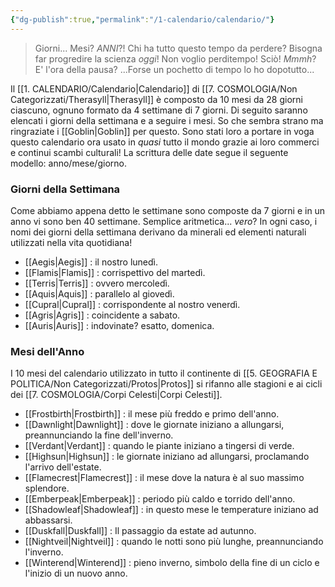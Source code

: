 ```yaml
---
{"dg-publish":true,"permalink":"/1-calendario/calendario/"}
---
```



> Giorni... Mesi? *ANNI*?! Chi ha tutto questo tempo da perdere? Bisogna far progredire la scienza *oggi*! Non voglio perditempo! Sciò! *Mmmh*? E' l'ora della pausa? ...Forse un pochetto di tempo lo ho dopotutto... 

Il [[1. CALENDARIO/Calendario\|Calendario]] di [[7. COSMOLOGIA/Non Categorizzati/Therasyll\|Therasyll]] è composto da 10 mesi da 28 giorni ciascuno, ognuno formato da 4 settimane di 7 giorni. Di seguito saranno elencati i giorni della settimana e a seguire i mesi. So che sembra strano ma ringraziate i [[Goblin\|Goblin]] per questo. Sono stati loro a portare in voga questo calendario ora usato in *quasi* tutto il mondo grazie ai loro commerci e continui scambi culturali! La scrittura delle date segue il seguente modello: anno/mese/giorno.

### Giorni della Settimana

Come abbiamo appena detto le settimane sono composte da 7 giorni e in un anno vi sono ben 40 settimane. Semplice aritmetica... *vero*? In ogni caso, i nomi dei giorni della settimana derivano da minerali ed elementi naturali utilizzati nella vita quotidiana!

- [[Aegis\|Aegis]] : il nostro lunedì.
- [[Flamis\|Flamis]] : corrispettivo del martedì.
- [[Terris\|Terris]] : ovvero mercoledì.
- [[Aquis\|Aquis]] : parallelo al giovedì. 
- [[Cupral\|Cupral]] : corrispondente al nostro venerdì.
- [[Agris\|Agris]] : coincidente a sabato.
- [[Auris\|Auris]] : indovinate? esatto, domenica. 

### Mesi dell'Anno

I 10 mesi del calendario utilizzato in tutto il continente di [[5. GEOGRAFIA  E POLITICA/Non Categorizzati/Protos\|Protos]] si rifanno alle stagioni e ai cicli dei [[7. COSMOLOGIA/Corpi Celesti\|Corpi Celesti]]. 

- [[Frostbirth\|Frostbirth]] : il mese più freddo e primo dell'anno.
- [[Dawnlight\|Dawnlight]] : dove le giornate iniziano a allungarsi, preannunciando la fine dell'inverno.
- [[Verdant\|Verdant]] : quando le piante iniziano a tingersi di verde.
- [[Highsun\|Highsun]] : le giornate iniziano ad allungarsi, proclamando l'arrivo dell'estate.
- [[Flamecrest\|Flamecrest]] : il mese dove la natura è al suo massimo splendore.
- [[Emberpeak\|Emberpeak]] : periodo più caldo e torrido dell'anno.
- [[Shadowleaf\|Shadowleaf]] : in questo mese le temperature iniziano ad abbassarsi.
- [[Duskfall\|Duskfall]] : Il passaggio da estate ad autunno.
- [[Nightveil\|Nightveil]] : quando le notti sono più lunghe, preannunciando l'inverno.
- [[Winterend\|Winterend]] : pieno inverno, simbolo della fine di un ciclo e l'inizio di un nuovo anno.